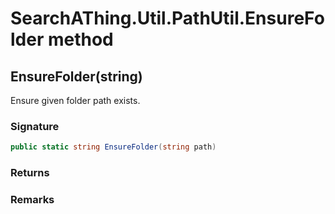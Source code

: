 # SearchAThing.Util.PathUtil.EnsureFolder method
## EnsureFolder(string)
Ensure given folder path exists.

### Signature
```csharp
public static string EnsureFolder(string path)
```
### Returns

### Remarks

